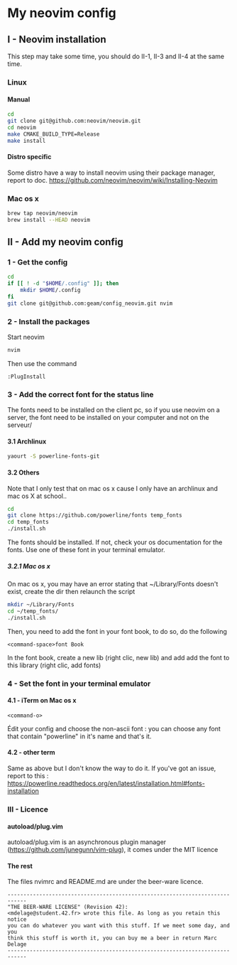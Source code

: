 # My neovim config
## I - Neovim installation
This step may take some time, you should do II-1, II-3 and II-4 at the same time.
### Linux
#### Manual
```bash
cd
git clone git@github.com:neovim/neovim.git
cd neovim
make CMAKE_BUILD_TYPE=Release
make install
```
#### Distro specific
Some distro have a way to install neovim using their package manager, report to doc.
https://github.com/neovim/neovim/wiki/Installing-Neovim
### Mac os x
```bash
brew tap neovim/neovim
brew install --HEAD neovim
```
## II - Add my neovim config
### 1 - Get the config
```bash
cd
if [[ ! -d "$HOME/.config" ]]; then
	mkdir $HOME/.config
fi
git clone git@github.com:geam/config_neovim.git nvim
```
### 2 - Install the packages
Start neovim
```bash
nvim
```
Then use the command
```vim
:PlugInstall
```
### 3 - Add the correct font for the status line
The fonts need to be installed on the client pc, so if you use neovim on a server, the font need to be installed on your computer and not on the serveur/
#### 3.1 Archlinux
```bash
yaourt -S powerline-fonts-git
```
#### 3.2 Others
Note that I only test that on mac os x cause I only have an archlinux and mac os X at school..
```bash
cd
git clone https://github.com/powerline/fonts temp_fonts
cd temp_fonts
./install.sh
```
The fonts should be installed. If not, check your os documentation for the fonts.
Use one of these font in your terminal emulator.
##### 3.2.1 Mac os x
On mac os x, you may have an error stating that ~/Library/Fonts doesn't exist, create the dir then relaunch the script
```bash
mkdir ~/Library/Fonts
cd ~/temp_fonts/
./install.sh
```
Then, you need to add the font in your font book, to do so, do the following
```
<command-space>font Book
```
In the font book, create a new lib (right clic, new lib) and add add the font to this library (right clic, add fonts)
### 4 - Set the font in your terminal emulator
#### 4.1 - iTerm on Mac os x
```
<command-o>
```
Édit your config and choose the non-ascii font : you can choose any font that contain "powerline" in it's name and that's it.
#### 4.2 - other term
Same as above but I don't know the way to do it. If you've got an issue, report to this : https://powerline.readthedocs.org/en/latest/installation.html#fonts-installation
### III - Licence
#### autoload/plug.vim
autoload/plug.vim is an asynchronous plugin manager (https://github.com/junegunn/vim-plug), it comes under the MIT licence
#### The rest
The files nvimrc and README.md are under the beer-ware licence.
```
----------------------------------------------------------------------------
"THE BEER-WARE LICENSE" (Revision 42):
<mdelage@student.42.fr> wrote this file. As long as you retain this notice
you can do whatever you want with this stuff. If we meet some day, and you
think this stuff is worth it, you can buy me a beer in return Marc Delage
----------------------------------------------------------------------------
```
